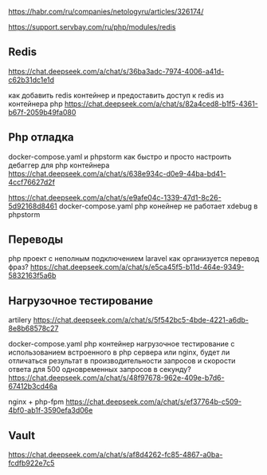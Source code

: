 
https://habr.com/ru/companies/netologyru/articles/326174/

https://support.servbay.com/ru/php/modules/redis

## Redis

https://chat.deepseek.com/a/chat/s/36ba3adc-7974-4006-a41d-c62b31dc1e1d

как добавить redis контейнер и предоставить доступ к redis из контейнера php
https://chat.deepseek.com/a/chat/s/82a4ced8-b1f5-4361-b67f-2059b49fa080


## Php отладка

docker-compose.yaml и phpstorm как быстро и просто настроить дебаггер для php контейнера
https://chat.deepseek.com/a/chat/s/638e934c-d0e9-44ba-bd41-4ccf76627d2f

https://chat.deepseek.com/a/chat/s/e9afe04c-1339-47d1-8c26-5d92168d8461
docker-compose.yaml php конейнер не работает xdebug в phpstorm

## Переводы

php проект с неполным подключением laravel как организуется перевод фраз?
https://chat.deepseek.com/a/chat/s/e5ca45f5-b11d-464e-9349-5832163f5a6b

## Нагрузочное тестирование

artilery
https://chat.deepseek.com/a/chat/s/5f542bc5-4bde-4221-a6db-8e8b68578c27

docker-compose.yaml php контейнер нагрузочное тестирование с использованием встроенного в php сервера или nginx, будет ли отличаться результат в производительности запросов и скорости ответа для 500 одновременных запросов в секунду?
https://chat.deepseek.com/a/chat/s/48f97678-962e-409e-b7d6-67412b3cd46a

nginx + php-fpm
https://chat.deepseek.com/a/chat/s/ef37764b-c509-4bf0-ab1f-3590efa3d06e

## Vault

https://chat.deepseek.com/a/chat/s/af8d4262-fc85-4867-a0ba-fcdfb922e7c5
